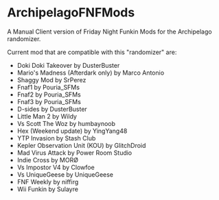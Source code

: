 # ArchipelagoFNFMods
A Manual Client version of Friday Night Funkin Mods for the Archipelago randomizer.

Current mod that are compatible with this "randomizer" are:
- Doki Doki Takeover by DusterBuster
- Mario's Madness (Afterdark only) by Marco Antonio
- Shaggy Mod by SrPerez
- Fnaf1 by Pouria_SFMs
- Fnaf2 by Pouria_SFMs
- Fnaf3 by Pouria_SFMs
- D-sides by DusterBuster
- Little Man 2 by Wildy
- Vs Scott The Woz by humbaynoob
- Hex (Weekend update) by YingYang48
- YTP Invasion by Stash Club
- Kepler Observation Unit (KOU) by GlitchDroid
- Mad Virus Attack by Power Room Studio
- Indie Cross by MORØ
- Vs Impostor V4 by Clowfoe
- Vs UniqueGeese by UniqueGeese
- FNF Weekly by niffirg
- Wii Funkin by Sulayre
